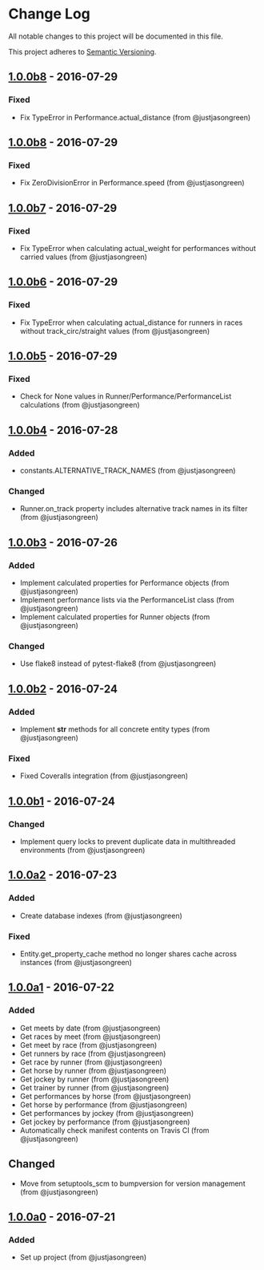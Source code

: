 # Change Log

All notable changes to this project will be documented in this file.

This project adheres to [Semantic Versioning](http://semver.org/).


## [1.0.0b8] - 2016-07-29

### Fixed
- Fix TypeError in Performance.actual_distance (from @justjasongreen)


## [1.0.0b8] - 2016-07-29

### Fixed
- Fix ZeroDivisionError in Performance.speed (from @justjasongreen)


## [1.0.0b7] - 2016-07-29

### Fixed
- Fix TypeError when calculating actual_weight for performances without carried values (from @justjasongreen)


## [1.0.0b6] - 2016-07-29

### Fixed
- Fix TypeError when calculating actual_distance for runners in races without track_circ/straight values (from @justjasongreen)


## [1.0.0b5] - 2016-07-29

### Fixed
- Check for None values in Runner/Performance/PerformanceList calculations (from @justjasongreen)


## [1.0.0b4] - 2016-07-28

### Added
- constants.ALTERNATIVE_TRACK_NAMES (from @justjasongreen)

### Changed
- Runner.on_track property includes alternative track names in its filter (from @justjasongreen)


## [1.0.0b3] - 2016-07-26

### Added
- Implement calculated properties for Performance objects (from @justjasongreen)
- Implement performance lists via the PerformanceList class (from @justjasongreen)
- Implement calculated properties for Runner objects (from @justjasongreen)

### Changed
- Use flake8 instead of pytest-flake8 (from @justjasongreen)


## [1.0.0b2] - 2016-07-24

### Added
- Implement __str__ methods for all concrete entity types (from @justjasongreen)

### Fixed
- Fixed Coveralls integration (from @justjasongreen)


## [1.0.0b1] - 2016-07-24

### Changed
- Implement query locks to prevent duplicate data in multithreaded environments (from @justjasongreen)


## [1.0.0a2] - 2016-07-23

### Added
- Create database indexes (from @justjasongreen)

### Fixed
- Entity.get_property_cache method no longer shares cache across instances (from @justjasongreen)


## [1.0.0a1] - 2016-07-22

### Added
- Get meets by date (from @justjasongreen)
- Get races by meet (from @justjasongreen)
- Get meet by race (from @justjasongreen)
- Get runners by race (from @justjasongreen)
- Get race by runner (from @justjasongreen)
- Get horse by runner (from @justjasongreen)
- Get jockey by runner (from @justjasongreen)
- Get trainer by runner (from @justjasongreen)
- Get performances by horse (from @justjasongreen)
- Get horse by performance (from @justjasongreen)
- Get performances by jockey (from @justjasongreen)
- Get jockey by performance (from @justjasongreen)
- Automatically check manifest contents on Travis CI (from @justjasongreen)

## Changed
- Move from setuptools_scm to bumpversion for version management (from @justjasongreen)


## [1.0.0a0] - 2016-07-21

### Added
- Set up project (from @justjasongreen)


[1.0.0b8]: https://github.com/justjasongreen/racing_data/compare/1.0.0b7...1.0.0b8
[1.0.0b7]: https://github.com/justjasongreen/racing_data/compare/1.0.0b6...1.0.0b7
[1.0.0b6]: https://github.com/justjasongreen/racing_data/compare/1.0.0b5...1.0.0b6
[1.0.0b5]: https://github.com/justjasongreen/racing_data/compare/1.0.0b4...1.0.0b5
[1.0.0b4]: https://github.com/justjasongreen/racing_data/compare/1.0.0b3...1.0.0b4
[1.0.0b3]: https://github.com/justjasongreen/racing_data/compare/1.0.0b2...1.0.0b3
[1.0.0b2]: https://github.com/justjasongreen/racing_data/compare/1.0.0b1...1.0.0b2
[1.0.0b1]: https://github.com/justjasongreen/racing_data/compare/1.0.0a2...1.0.0b1
[1.0.0a2]: https://github.com/justjasongreen/racing_data/compare/1.0.0a1...1.0.0a2
[1.0.0a1]: https://github.com/justjasongreen/racing_data/compare/1.0.0a0...1.0.0a1
[1.0.0a0]: https://github.com/justjasongreen/racing_data/tree/1.0.0a0
